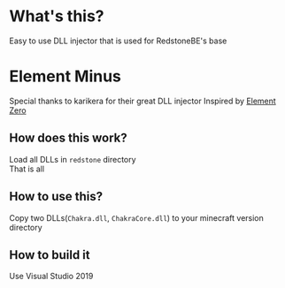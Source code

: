 
# What's this?
Easy to use DLL injector that is used for RedstoneBE's base

# Element Minus
Special thanks to karikera for their great DLL injector 
Inspired by [Element Zero](https://github.com/Element-0/ElementZero)  

## How does this work?
Load all DLLs in `redstone` directory  
That is all

## How to use this?
Copy two DLLs(`Chakra.dll`, `ChakraCore.dll`) to your minecraft version directory  

## How to build it
Use Visual Studio 2019  
